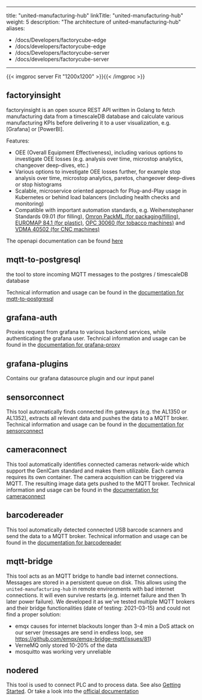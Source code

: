 
---
title: "united-manufacturing-hub"
linkTitle: "united-manufacturing-hub"
weight: 5
description: "The architecture of united-manufacturing-hub"
aliases:
  - /docs/Developers/factorycube-edge
  - /docs/developers/factorycube-edge
  - /docs/Developers/factorycube-server
  - /docs/developers/factorycube-server
---

{{< imgproc server Fit "1200x1200" >}}{{< /imgproc >}}

## factoryinsight

factoryinsight is an open source REST API written in Golang to fetch manufacturing data from a timescaleDB database and calculate various manufacturing KPIs before delivering it to a user visualization, e.g. [Grafana] or [PowerBI].

Features:

- OEE (Overall Equipment Effectiveness), including various options to investigate OEE losses (e.g. analysis over time, microstop analytics, changeover deep-dives, etc.)
- Various options to investigate OEE losses further, for example stop analysis over time, microstop analytics, paretos, changeover deep-dives or stop histograms
- Scalable, microservice oriented approach for Plug-and-Play usage in Kubernetes or behind load balancers (including health checks and monitoring)
- Compatible with important automation standards, e.g. Weihenstephaner Standards 09.01 (for filling), [Omron PackML (for packaging/filling)](https://de.scribd.com/document/339103883/PackML-Unit-Machine-Implementation-Guide-V1-00), [EUROMAP 84.1 (for plastic)](https://www.euromap.org/euromap84), [OPC 30060 (for tobacco machines)](https://reference.opcfoundation.org/v104/TMC/v100/docs/) and [VDMA 40502 (for CNC machines)](http://normung.vdma.org/viewer/-/v2article/render/32921121)

The openapi documentation can be found [here](/docs/developers/united-manufacturing-hub/factoryinsight)

## mqtt-to-postgresql

the tool to store incoming MQTT messages to the postgres / timescaleDB database

Technical information and usage can be found in the [documentation for mqtt-to-postgresql](/docs/developers/united-manufacturing-hub/mqtt-to-postgresql)

## grafana-auth

Proxies request from grafana to various backend services, while authenticating the grafana user.
Technical information and usage can be found in the [documentation for grafana-proxy](/docs/developers/united-manufacturing-hub/grafana-proxy)

## grafana-plugins

Contains our grafana datasource plugin and our input panel


## sensorconnect

This tool automatically finds connected ifm gateways (e.g. the AL1350 or AL1352), extracts all relevant data and pushes the data to a MQTT broker. Technical information and usage can be found in the [documentation for sensorconnect](sensorconnect)

## cameraconnect

This tool automatically identifies connected cameras network-wide which support the GenICam standard and makes them utilizable. Each camera requires its own container. The camera acquisition can be triggered via MQTT. The resulting image data gets pushed to the MQTT broker. Technical information and usage can be found in the [documentation for cameraconnect](cameraconnect)

## barcodereader

This tool automatically detected connected USB barcode scanners and send the data to a MQTT broker. Technical information and usage can be found in the [documentation for barcodereader](barcodereader)

## mqtt-bridge

This tool acts as an MQTT bridge to handle bad internet connections. Messages are stored in a persistent queue on disk. This allows using the `united-manufacturing-hub` in remote environments with bad internet connections. It will even survive restarts (e.g. internet failure and then 1h later power failure). We developed it as we've tested multiple MQTT brokers and their bridge functionalities (date of testing: 2021-03-15) and could not find a proper solution:

- emqx causes for internet blackouts longer than 3-4 min a DoS attack on our server (messages are send in endless loop, see https://github.com/emqx/emqx-bridge-mqtt/issues/81)
- VerneMQ only stored 10-20% of the data
- mosquitto was working very unreliable

## nodered

This tool is used to connect PLC and to process data. See also [Getting Started](/docs/getting-started/connecting-machines-creating-dashboards). Or take a look into the [official documentation](https://www.nodered.org/docs)
